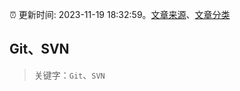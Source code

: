 :alarm_clock: 更新时间: 2023-11-19 18:32:59。[文章来源](/README.md)、[文章分类](/TAGS.md)

## Git、SVN


> 关键字：`Git`、`SVN`




